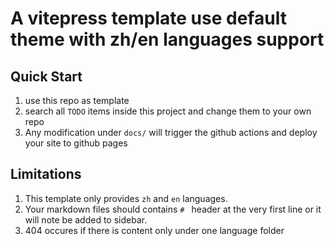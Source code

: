 # A vitepress template use default theme with zh/en languages support

## Quick Start

1. use this repo as template
2. search all `TODO` items inside this project and change them to your own repo
3. Any modification under `docs/` will trigger the github actions and deploy your site to github pages

## Limitations

1. This template only provides `zh` and `en` languages.
2. Your markdown files should contains `# ` header at the very first line or it will note be added to sidebar.
3. 404 occures if there is content only under one language folder

